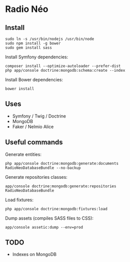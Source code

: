 Radio Néo
=========

## Install

    sudo ln -s /usr/bin/nodejs /usr/bin/node
    sudo npm install -g bower
    sudo gem install sass

Install Symfony dependencies:

    composer install --optimize-autoloader --prefer-dist
    php app/console doctrine:mongodb:schema:create --index

Install Bower dependencies:

    bower install

## Uses

* Symfony / Twig / Doctrine
* MongoDB
* Faker / Nelmio Alice


## Useful commands

Generate entities:

    php app/console doctrine:mongodb:generate:documents RadioNeoDatabaseBundle --no-backup

Generate repositories classes:

    app/console doctrine:mongodb:generate:repositories RadioNeoDatabaseBundle

Load fixtures:

    php app/console doctrine:mongodb:fixtures:load

Dump assets (compiles SASS files to CSS):

    app/console assetic:dump --env=prod

## TODO

* Indexes on MongoDB
